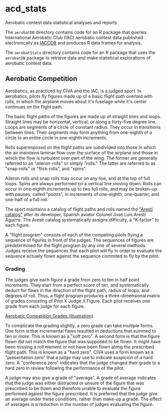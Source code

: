 # acd_stats
Aerobatic contest data statistical analyses and reports

The `aerobatDB` directory contains code for an R package that queries
International Aerobatic Club (IAC)
aerobatic contest data published electronically as
[IACCDB](https://iaccdb.iac.org/)
and produces R data frames for analysis.

The `aerobatStats` directory contains code for an R package that
uses the `aerobatDB` package to retrieve data and make statistical
explorations of aerobatic contest data.

## Aerobatic Competition

Aerobatics, as practiced by CIVA and the IAC, is a judged sport.
In aerobatics, pilots fly figures made up of a basic flight path
overlaid with rolls, in which the airplane moves about it's fuselage
while it's center continues on the flight path.

The basic flight paths of the figures are made up of straight lines and
loops. Straight lines may be horizontal, vertical, or along a forty-five
degree line. Loops are segments of a circle of constant radius. They occur
in transitions between lines. Their segments may form anything from
one-eighth of a circle to an entire circle in one-eighth increments.

Rolls superimposed on the flight paths are subdivided into those in which
the air maintains laminar flow over the surface of the airplane and those
in which the flow is turbulent over part of the wing. The former are
generally referred to as "aileron-rolls" or simply "rolls." 
The latter are referred to as "snap-rolls" or "flick-rolls", and "spins".

Aileron rolls and snap rolls may occur on any line, and at the top of full
loops.  Spins are always performed on a vertical line moving down.  Rolls can
occur in one-eighth increments up to two full rolls, and may be broken-up with
pauses, called "points", in increments of one-eighth, one-quarter, and one-half
of a full roll.

The sport maintains a catalog of flight paths and rolls named
the ["Aresti catalog"](https://en.wikipedia.org/wiki/Aresti_Catalog)
after its developer, Spanish aviator Colonel José Luis Aresti Aguirre.  The
Aresti catalog systematically assigns difficulty, a "K-factor" to each figure.

A "flight program" consists of each of the competing pilots flying a sequence
of figures in front of the judges. The sequences of figures are predetermined
for the flight program by any one of several methods.
Judges receive the sequences that each pilot will fly in order to evaluate
the sequence actually flown against the sequence commited to fly by the pilot.

### Grading

The judges give each figure a grade from zero to ten in half point increments.
They start from a perfect score of ten, and systematically deduct for flaws in
the direction of the flight path, radius of loops, and degrees of roll.  Thus,
a flight program produces a three-dimensional matrix of grades consisting of
Pilot X Judge X Figure.  Each pilot receives one grade from each judge for each
figure.

[Aerobatic Competition Grades
(illustration)](file:./AerobaticCompetitionGrades.jpg)

To complicate the grading slightly, a zero grade can take multiple forms.
One form is that incremental flaws resulted in deductions that summed to
ten or more. This is known as a "soft zero". A second form is that the
figure flown did not match the figure that was supposed to be flown.
It might have been missing a roll element or not have been flown along
the prescribed flight path. This is known as a "hard zero". CIVA uses
a form known as a "presentation zero" that a judge may use to indicate
suspicion of a hard zero. A "conference zero" indicates that the judge
changed their grade to a hard zero in review following the performance
of the pilot.

A judge may also give a grade of "average". A grade of average indicates
that the judge was either distracted or unsure of the figure that was
prescribed to be flown and therefore unable to evaluate the figure performed
against the figure prescribed. It is preferred that the judge give an
average under these conditions, rather than make-up a grade.
The effect of averages is a reduction in the number of judges evaluating
the figure.
